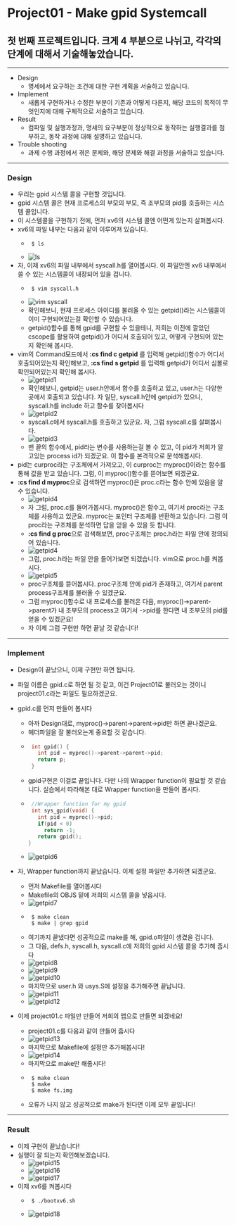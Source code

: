 # Project01 - Make gpid Systemcall

## 첫 번째 프로젝트입니다. 크게 4 부분으로 나뉘고, 각각의 단계에 대해서 기술해놓았습니다.

***

* Design
  * 명세에서 요구하는 조건에 대한 구현 계획을 서술하고 있습니다.
* Implement
  * 새롭게 구현하거나 수정한 부분이 기존과 어떻게 다른지, 해당 코드의 목적이 무엇인지에 대해 구체적으로 서술하고 있습니다.
* Result
  * 컴파일 및 실행과정과, 명세의 요구부분이 정상적으로 동작하는 실행결과를 첨부하고, 동작 과정에 대해 설명하고 있습니다.
* Trouble shooting
  * 과제 수행 과정에서 겪은 문제와, 해당 문제와 해결 과정을 서술하고 있습니다.
 
***

### Design

* 우리는 gpid 시스템 콜을 구현할 것입니다.
* gpid 시스템 콜은 현재 프로세스의 부모의 부모, 즉 조부모의 pid를 호출하는 시스템 콜입니다.
* 이 시스템콜을 구현하기 전에, 먼저 xv6의 시스템 콜엔 어떤게 있는지 살펴봅시다.
* xv6의 파일 내부는 다음과 같이 이루어져 있습니다.
  * ```shell
     $ ls
  * ![ls](../img/Project1/xv6_ls.jpg)
* 자, 이제 xv6의 파일 내부에서 syscall.h를 열어봅시다. 이 파일안엔 xv6 내부에서 쓸 수 있는 시스템콜이 내장되어 있을 겁니다.
  * ```shell
     $ vim syscall.h
  * ![vim syscall](../img/Project1/xv6_syscall.jpg)
  * 확인해보니, 현재 프로세스 아이디를 불러올 수 있는 getpid()라는 시스템콜이 이미 구현되어있는걸 확인할 수 있습니다.
  * getpid()함수를 통해 gpid를 구현할 수 있을테니, 저희는 이전에 깔았던 cscope를 활용하여 getpid()가 어디서 호출되어 있고, 어떻게 구현되어 있는지 확인해 봅시다.
* vim의 Command모드에서 **:cs find c getpid** 를 입력해 getpid()함수가 어디서 호출되어있는지 확인해보고, **:cs find s getpid** 를 입력해 getpid가 어디서 심볼로 확인되어있는지 확인해 봅시다.
  * ![getpid1](../img/Project1/xv6_cscope_getpid.jpg)
  * 확인해보니, getpid는 user.h안에서 함수를 호출하고 있고, user.h는 다양한 곳에서 호출되고 있습니다. 자 일단, syscall.h안에 getpid가 있으니, syscall.h를 include 하고 함수를 찾아봅시다
  * ![getpid2](../img/Project1/xv6_cscope_syscall.jpg)
  * syscall.c에서 syscall.h를 호출하고 있군요. 자, 그럼 syscall.c를 살펴봅시다.
  * ![getpid3](../img/Project1/xv6_vim_syscall.jpg)
  * 맨 끝의 함수에서, pid라는 변수를 사용하는걸 볼 수 있고, 이 pid가 저희가 알고있는 process id가 되겠군요. 이 함수를 본격적으로 분석해봅시다.
* pid는 curproc라는 구조체에서 가져오고, 이 curproc는 myproc()이라는 함수를 통해 값을 받고 있습니다. 그럼, 이 myproc()함수를 뜯어보면 되겠군요.
* **:cs find d myproc**으로 검색하면 myproc()은 proc.c라는 함수 안에 있음을 알 수 있습니다.
  * ![getpid4](../img/Project1/xv6_cscope_myproc.png)
  * 자 그럼, proc.c를 들어가봅시다. myproc()은 함수고, 여기서 proc라는 구조체를 사용하고 있군요. myproc는 포인터 구조체를 반환하고 있습니다. 그럼 이 proc라는 구조체를 분석하면 답을 얻을 수 있을 듯 합니다.
  * **:cs find g proc**으로 검색해보면, proc구조체는 proc.h라는 파일 안에 정의되어 있습니다.
  * ![getpid4](../img/Project1/xv6_cscope_proc.png)
  * 그럼, proc.h라는 파일 안을 들어가보면 되겠습니다. vim으로 proc.h를 켜봅시다.
  * ![getpid5](../img/Project1/xv6_vim_proc.png)
  * proc구조체를 뜯어봅시다. proc구조체 안에 pid가 존재하고, 여기서 parent process구조체를 불러올 수 있겠군요.
  * 그럼 myproc()함수로 내 프로세스를 불러온 다음, myproc()->parent->parent가 내 조부모의 process고 여기서 ->pid를 한다면 내 조부모의 pid를 얻을 수 있겠군요!
  * 자 이제 그럼 구현만 하면 끝날 것 같습니다!
    
 
***

### Implement

* Design이 끝났으니, 이제 구현만 하면 됩니다.
* 파일 이름은 gpid.c로 하면 될 것 같고, 이건 Project01로 불러오는 것이니 project01.c라는 파일도 필요하겠군요.
* gpid.c를 먼저 만들어 봅시다
  * 아까 Design대로, myproc()->parent->parent->pid만 하면 끝나겠군요.
  * 헤더파일을 잘 불러오는게 중요할 것 같습니다.
  * ```c
     int gpid() {
       int pid = myproc()->parent->parent->pid;
       return p;
     }
  * gpid구현은 이걸로 끝입니다. 다만 나의 Wrapper function이 필요할 것 같습니다. 실습에서 따라해본 대로 Wrapper function을 만들어 봅시다.
  * ```c
     //Wrapper function for my gpid
     int sys_gpid(void) {
       int pid = myproc()->pid;
       if(pid < 0)
         return -1;
       return gpid();
    }
  * ![getpid6](../img/Project1/xv6_vim_gpid.png)
* 자, Wrapper function까지 끝났습니다. 이제 설정 파일만 추가하면 되겠군요.
  * 먼저 Makefile를 열어봅시다
  * Makefile의 OBJS 밑에 저희의 시스템 콜을 넣읍시다.
  * ![getpid7](../img/Project1/Makefile1.png)
  * ```shell
     $ make clean
     $ make | grep gpid
  * 여기까지 끝냈다면 성공적으로 make를 해, gpid.o파일이 생겼을 겁니다.
  * 그 다음, defs.h, syscall.h, syscall.c에 저희의 gpid 시스템 콜을 추가해 줍시다
  * ![getpid8](../img/Project1/Makefile2.png)
  * ![getpid9](../img/Project1/Makefile3.png)
  * ![getpid10](../img/Project1/Makefile4.png)
  * 마지막으로 user.h 와 usys.S에 설정을 추가해주면 끝납니다.
  * ![getpid11](../img/Project1/Makefile5.png)
  * ![getpid12](../img/Project1/Makefile6.png)
 
* 이제 project01.c 파일만 만들어 저희의 앱으로 만들면 되겠네요!
  * project01.c를 다음과 같이 만들어 줍시다
  * ![getpid13](../img/Project1/xv6_project01.png)
  * 마지막으로 Makefile에 설정만 추가해봅시다!
  * ![getpid14](../img/Project1/Makefile7.png)
  * 마지막으로 make만 해줍시다!
  * ```shell
     $ make clean
     $ make
     $ make fs.img
  * 오류가 나지 않고 성공적으로 make가 된다면 이제 모두 끝입니다!

***

### Result
* 이제 구현이 끝났습니다!
* 실행이 잘 되는지 확인해보겠습니다.
  * ![getpid15](../img/Project1/xv6_make1.png)
  * ![getpid16](../img/Project1/xv6_make2.png)
  * ![getpid17](../img/Project1/xv6_make3.png)
* 이제 xv6를 켜봅시다
  * ```shell
     $ ./bootxv6.sh
  * ![getpid18](../img/Project1/xv6.png)


